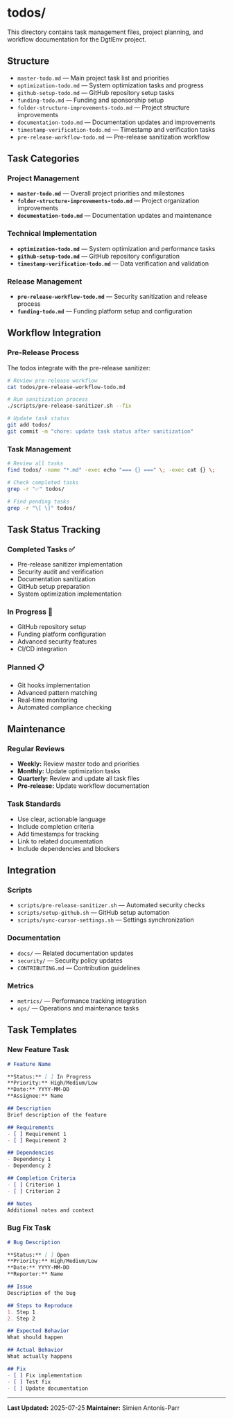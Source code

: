 # todos/

This directory contains task management files, project planning, and workflow documentation for the DgtlEnv project.

## Structure
- `master-todo.md` — Main project task list and priorities
- `optimization-todo.md` — System optimization tasks and progress
- `github-setup-todo.md` — GitHub repository setup tasks
- `funding-todo.md` — Funding and sponsorship setup
- `folder-structure-improvements-todo.md` — Project structure improvements
- `documentation-todo.md` — Documentation updates and improvements
- `timestamp-verification-todo.md` — Timestamp and verification tasks
- `pre-release-workflow-todo.md` — Pre-release sanitization workflow

## Task Categories

### Project Management
- **`master-todo.md`** — Overall project priorities and milestones
- **`folder-structure-improvements-todo.md`** — Project organization improvements
- **`documentation-todo.md`** — Documentation updates and maintenance

### Technical Implementation
- **`optimization-todo.md`** — System optimization and performance tasks
- **`github-setup-todo.md`** — GitHub repository configuration
- **`timestamp-verification-todo.md`** — Data verification and validation

### Release Management
- **`pre-release-workflow-todo.md`** — Security sanitization and release process
- **`funding-todo.md`** — Funding platform setup and configuration

## Workflow Integration

### Pre-Release Process
The todos integrate with the pre-release sanitizer:
```bash
# Review pre-release workflow
cat todos/pre-release-workflow-todo.md

# Run sanitization process
./scripts/pre-release-sanitizer.sh --fix

# Update task status
git add todos/
git commit -m "chore: update task status after sanitization"
```

### Task Management
```bash
# Review all tasks
find todos/ -name "*.md" -exec echo "=== {} ===" \; -exec cat {} \;

# Check completed tasks
grep -r "✅" todos/

# Find pending tasks
grep -r "\[ \]" todos/
```

## Task Status Tracking

### Completed Tasks ✅
- Pre-release sanitizer implementation
- Security audit and verification
- Documentation sanitization
- GitHub setup preparation
- System optimization implementation

### In Progress 🔄
- GitHub repository setup
- Funding platform configuration
- Advanced security features
- CI/CD integration

### Planned 📋
- Git hooks implementation
- Advanced pattern matching
- Real-time monitoring
- Automated compliance checking

## Maintenance

### Regular Reviews
- **Weekly:** Review master todo and priorities
- **Monthly:** Update optimization tasks
- **Quarterly:** Review and update all task files
- **Pre-release:** Update workflow documentation

### Task Standards
- Use clear, actionable language
- Include completion criteria
- Add timestamps for tracking
- Link to related documentation
- Include dependencies and blockers

## Integration

### Scripts
- `scripts/pre-release-sanitizer.sh` — Automated security checks
- `scripts/setup-github.sh` — GitHub setup automation
- `scripts/sync-cursor-settings.sh` — Settings synchronization

### Documentation
- `docs/` — Related documentation updates
- `security/` — Security policy updates
- `CONTRIBUTING.md` — Contribution guidelines

### Metrics
- `metrics/` — Performance tracking integration
- `ops/` — Operations and maintenance tasks

## Task Templates

### New Feature Task
```markdown
# Feature Name

**Status:** [ ] In Progress
**Priority:** High/Medium/Low
**Date:** YYYY-MM-DD
**Assignee:** Name

## Description
Brief description of the feature

## Requirements
- [ ] Requirement 1
- [ ] Requirement 2

## Dependencies
- Dependency 1
- Dependency 2

## Completion Criteria
- [ ] Criterion 1
- [ ] Criterion 2

## Notes
Additional notes and context
```

### Bug Fix Task
```markdown
# Bug Description

**Status:** [ ] Open
**Priority:** High/Medium/Low
**Date:** YYYY-MM-DD
**Reporter:** Name

## Issue
Description of the bug

## Steps to Reproduce
1. Step 1
2. Step 2

## Expected Behavior
What should happen

## Actual Behavior
What actually happens

## Fix
- [ ] Fix implementation
- [ ] Test fix
- [ ] Update documentation
```

---

**Last Updated:** 2025-07-25
**Maintainer:** Simien Antonis-Parr
